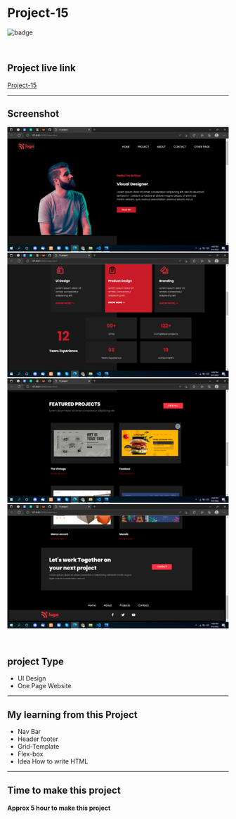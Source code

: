 # Project-15


![badge](https://img.shields.io/badge/Technologies-HTML/CSS-green)

<br>

## Project live link
[Project-15](# "Not yet")

<hr>

## Screenshot
![](./screen-shots/01.png)
![](./screen-shots/02.png)
![](./screen-shots/03.png)
![](./screen-shots/04.png)

<br>

## project Type
- UI Design
- One Page Website

<hr>

## My learning from this Project
- Nav Bar
- Header footer
- Grid-Template
- Flex-box
- Idea How to write HTML

<hr>

## Time to make this project
#### Approx 5 hour to make this project
